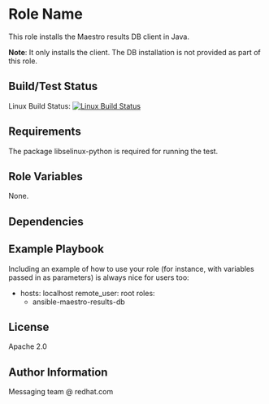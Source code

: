 Role Name
=========

This role installs the Maestro results DB client in Java.

**Note**: It only installs the client. The DB installation is not provided as part of this
role.

Build/Test Status
------------

Linux Build Status: [![Linux Build Status](https://api.travis-ci.org/msgqe/ansible-maestro-results-db.svg?branch=master)](https://travis-ci.org/msgqe/ansible-maestro-results-db)

Requirements
------------

The package libselinux-python is required for running the test.

Role Variables
--------------

None.


Dependencies
------------


Example Playbook
----------------

Including an example of how to use your role (for instance, with variables passed in as parameters) is always nice for users too:

  - hosts: localhost
    remote_user: root
    roles:
      - ansible-maestro-results-db

License
-------

Apache 2.0

Author Information
------------------

Messaging team @ redhat.com
